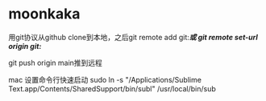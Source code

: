 # moonkaka


用git协议从github clone到本地，之后git remote add git:***或 git remote set-url origin git:***

git push origin main推到远程

mac 设置命令行快速启动 sudo ln -s "/Applications/Sublime Text.app/Contents/SharedSupport/bin/subl" /usr/local/bin/sub

